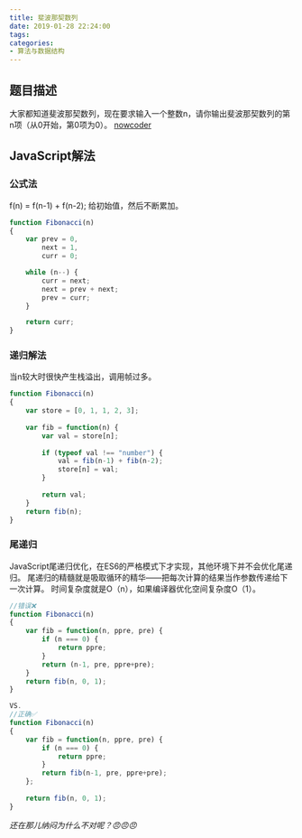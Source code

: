 ```yaml
---
title: 斐波那契数列
date: 2019-01-28 22:24:00
tags:
categories:
- 算法与数据结构
---
```


## 题目描述
大家都知道斐波那契数列，现在要求输入一个整数n，请你输出斐波那契数列的第n项（从0开始，第0项为0）。
[nowcoder](https://www.nowcoder.com/practice/c6c7742f5ba7442aada113136ddea0c3?tpId=13&tqId=11160&tPage=1&rp=1&ru=/ta/coding-interviews&qru=/ta/coding-interviews/question-ranking)


## JavaScript解法

### 公式法
f(n) = f(n-1) + f(n-2);
给初始值，然后不断累加。

```javascript
function Fibonacci(n)
{
    var prev = 0, 
        next = 1,
        curr = 0;

    while (n--) {
        curr = next;
        next = prev + next;
        prev = curr;
    }

    return curr;
}
```

### 递归解法
当n较大时很快产生栈溢出，调用帧过多。

```javascript
function Fibonacci(n)
{
    var store = [0, 1, 1, 2, 3];
    
    var fib = function(n) {
        var val = store[n];
        
        if (typeof val !== "number") {
            val = fib(n-1) + fib(n-2);
            store[n] = val;
        }
        
        return val;
    }
    return fib(n);
}
```

### 尾递归
JavaScript尾递归优化，在ES6的严格模式下才实现，其他环境下并不会优化尾递归。
尾递归的精髓就是吸取循环的精华——把每次计算的结果当作参数传递给下一次计算。
时间复杂度就是O（n），如果编译器优化空间复杂度O（1）。

```javascript
//错误❌
function Fibonacci(n)
{
    var fib = function(n, ppre, pre) {
        if (n === 0) {
            return ppre;
        }
        return (n-1, pre, ppre+pre);
    }
    return fib(n, 0, 1);
}

VS.
//正确✅
function Fibonacci(n)
{
    var fib = function(n, ppre, pre) {
        if (n === 0) {
            return ppre;
        }
        return fib(n-1, pre, ppre+pre);
    };
    
    return fib(n, 0, 1);
}
```
<em>还在那儿纳闷为什么不对呢？😠😠😠</em>

